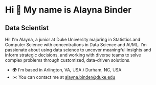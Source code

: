 Hi 👋 My name is Alayna Binder
===============================

Data Scientist
---------------------------

Hi! I'm Alayna, a junior at Duke University majoring in Statistics and Computer Science with concentrations in Data Science and AI/ML. I’m passionate about using data science to uncover meaningful insights and inform strategic decisions, and working with diverse teams to solve complex problems through customized, data-driven solutions.

* 🌍  I'm based in Arlington, VA, USA / Durham, NC, USA
* ✉️  You can contact me at [alayna.binder@duke.edu](mailto:alayna.binder@duke.edu)
